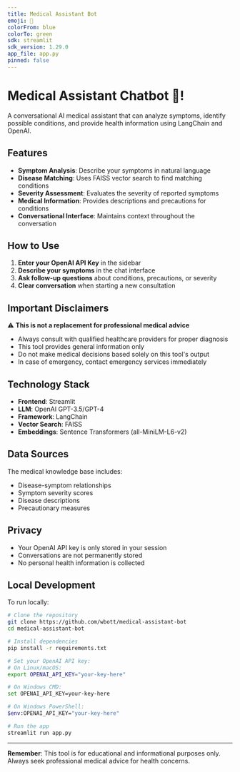 ```yaml
---
title: Medical Assistant Bot
emoji: 🏥
colorFrom: blue
colorTo: green
sdk: streamlit
sdk_version: 1.29.0
app_file: app.py
pinned: false
---
```


# Medical Assistant Chatbot 🏥!

A conversational AI medical assistant that can analyze symptoms, identify possible conditions, and provide health information using LangChain and OpenAI.

## Features

- **Symptom Analysis**: Describe your symptoms in natural language
- **Disease Matching**: Uses FAISS vector search to find matching conditions
- **Severity Assessment**: Evaluates the severity of reported symptoms
- **Medical Information**: Provides descriptions and precautions for conditions
- **Conversational Interface**: Maintains context throughout the conversation

## How to Use

1. **Enter your OpenAI API Key** in the sidebar
2. **Describe your symptoms** in the chat interface
3. **Ask follow-up questions** about conditions, precautions, or severity
4. **Clear conversation** when starting a new consultation

## Important Disclaimers

⚠️ **This is not a replacement for professional medical advice**
- Always consult with qualified healthcare providers for proper diagnosis
- This tool provides general information only
- Do not make medical decisions based solely on this tool's output
- In case of emergency, contact emergency services immediately

## Technology Stack

- **Frontend**: Streamlit
- **LLM**: OpenAI GPT-3.5/GPT-4
- **Framework**: LangChain
- **Vector Search**: FAISS
- **Embeddings**: Sentence Transformers (all-MiniLM-L6-v2)

## Data Sources

The medical knowledge base includes:
- Disease-symptom relationships
- Symptom severity scores
- Disease descriptions
- Precautionary measures

## Privacy

- Your OpenAI API key is only stored in your session
- Conversations are not permanently stored
- No personal health information is collected

## Local Development

To run locally:

```bash
# Clone the repository
git clone https://github.com/wbott/medical-assistant-bot
cd medical-assistant-bot

# Install dependencies
pip install -r requirements.txt

# Set your OpenAI API key:
# On Linux/macOS:
export OPENAI_API_KEY="your-key-here"

# On Windows CMD:
set OPENAI_API_KEY=your-key-here

# On Windows PowerShell:
$env:OPENAI_API_KEY="your-key-here"

# Run the app
streamlit run app.py

```

---

**Remember**: This tool is for educational and informational purposes only. Always seek professional medical advice for health concerns.